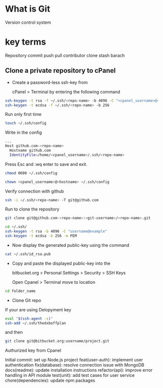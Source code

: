 # What is Git
  
  Version control system

# key terms
  
  Repository
  commit
  push
  pull
  contributor
  clone
  stash
  barach
  

## Clone a private repository to cPanel

* Create a password-less ssh-key from

  cPanel > Terminal by entering the following command

```bash
ssh-keygen -t rsa -f ~/.ssh/<repo-name> -b 4096 -C "<cpanel_username>@<hostname>"
ssh-keygen -t ecdsa -f ~/.ssh/<repo-name> -b 256
```

Run only first time

```bash
touch ~/.ssh/config
```

Write in the config

```bash
...
Host github.com-<repo-name>
  Hostname github.com
  IdentityFile=/home/<cpanel_username>/.ssh/<repo-name>
```

Press Esc and :wq enter to save and exit.

```bash
chmod 0600 ~/.ssh/config

chown <cpanel_username>@<hostname> ~/.ssh/config
```

Verify connection with github

```bash
ssh -i ~/.ssh/<repo-name> -T git@github.com
```

Run to clone the repository  

```bash
git clone git@github.com-<repo-name>:<git-username>/<repo-name>.git
```

```bash
cd ~/.ssh/
ssh-keygen -t rsa -b 4096 -C "username@example"
ssh-keygen -t ecdsa -b 256 -m PEM
```

* Now display the generated public-key using the command

```bash
cat ~/.ssh/id_rsa.pub
```

* Copy and paste the displayed public-key into the

  bitbucket.org > Personal Settings > Security > SSH Keys

  Open Cpanel > Terminal move to location

```bash
cd folder_name
```

* Clone Git repo

If your are using Delopyment key

```bash
eval "$(ssh-agent -s)"
ssh-add ~/.ssh/thedxboffplan
```

and then

```bash
git clone git@bitbucket.org:username/project.git
```

Authurized key from Cpanel

Initial commit: set up Node.js project
feat(user-auth): implement user authentication
fix(database): resolve connection issue with MongoDB
docs(readme): update installation instructions
refactor(api): improve error handling in API module
test(unit): add test cases for user service
chore(dependencies): update npm packages